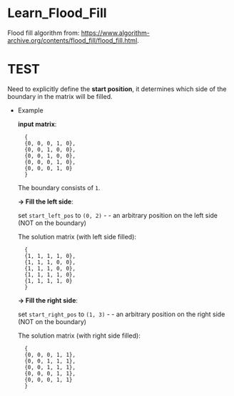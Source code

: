 # Learn_Flood_Fill

Flood fill algorithm from: https://www.algorithm-archive.org/contents/flood_fill/flood_fill.html.

# TEST

Need to explicitly define the **start position**, it determines which side of the boundary in the matrix will be filled.

* Example

  **input matrix**:
  
        {
        {0, 0, 0, 1, 0},
        {0, 0, 1, 0, 0},
        {0, 0, 1, 0, 0},
        {0, 0, 0, 1, 0},
        {0, 0, 0, 1, 0}
        }        
  The boundary consists of `1`.
  
  **-> Fill the left side**:
        
  set `start_left_pos` to `(0, 2)` - - an arbitrary position on the left side (NOT on the boundary)
  
  The solution matrix (with left side filled):
  
        {
        {1, 1, 1, 1, 0},
        {1, 1, 1, 0, 0},
        {1, 1, 1, 0, 0},
        {1, 1, 1, 1, 0},
        {1, 1, 1, 1, 0}
        }
        
  **-> Fill the right side**:
        
  set `start_right_pos` to `(1, 3)` - - an arbitrary position on the right side (NOT on the boundary)
  
  The solution matrix (with right side filled):
  
        {
        {0, 0, 0, 1, 1},
        {0, 0, 1, 1, 1},
        {0, 0, 1, 1, 1},
        {0, 0, 0, 1, 1},
        {0, 0, 0, 1, 1}
        }
